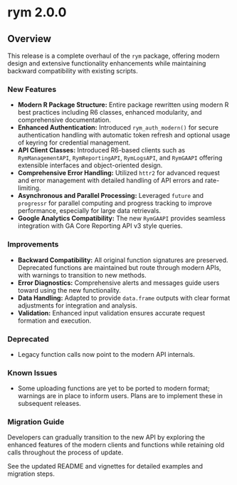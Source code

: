 # rym 2.0.0

## Overview
This release is a complete overhaul of the `rym` package, offering modern design and extensive functionality enhancements while maintaining backward compatibility with existing scripts.

### New Features
- **Modern R Package Structure:** Entire package rewritten using modern R best practices including R6 classes, enhanced modularity, and comprehensive documentation.
- **Enhanced Authentication:** Introduced `rym_auth_modern()` for secure authentication handling with automatic token refresh and optional usage of keyring for credential management.
- **API Client Classes:** Introduced R6-based clients such as `RymManagementAPI`, `RymReportingAPI`, `RymLogsAPI`, and `RymGAAPI` offering extensible interfaces and object-oriented design.
- **Comprehensive Error Handling:** Utilized `httr2` for advanced request and error management with detailed handling of API errors and rate-limiting.
- **Asynchronous and Parallel Processing:** Leveraged `future` and `progressr` for parallel computing and progress tracking to improve performance, especially for large data retrievals.
- **Google Analytics Compatibility:** The new `RymGAAPI` provides seamless integration with GA Core Reporting API v3 style queries.

### Improvements
- **Backward Compatibility:** All original function signatures are preserved. Deprecated functions are maintained but route through modern APIs, with warnings to transition to new methods.
- **Error Diagnostics:** Comprehensive alerts and messages guide users toward using the new functionality.
- **Data Handling:** Adapted to provide `data.frame` outputs with clear format adjustments for integration and analysis.
- **Validation:** Enhanced input validation ensures accurate request formation and execution.

### Deprecated
- Legacy function calls now point to the modern API internals.

### Known Issues
- Some uploading functions are yet to be ported to modern format; warnings are in place to inform users. Plans are to implement these in subsequent releases.

### Migration Guide
Developers can gradually transition to the new API by exploring the enhanced features of the modern clients and functions while retaining old calls throughout the process of update.

See the updated README and vignettes for detailed examples and migration steps.
